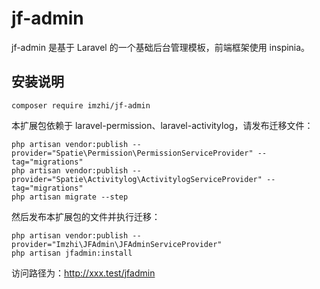 # jf-admin

jf-admin 是基于 Laravel 的一个基础后台管理模板，前端框架使用 inspinia。

## 安装说明

```
composer require imzhi/jf-admin
```

本扩展包依赖于 laravel-permission、laravel-activitylog，请发布迁移文件：

```
php artisan vendor:publish --provider="Spatie\Permission\PermissionServiceProvider" --tag="migrations"
php artisan vendor:publish --provider="Spatie\Activitylog\ActivitylogServiceProvider" --tag="migrations"
php artisan migrate --step
```

然后发布本扩展包的文件并执行迁移：

```
php artisan vendor:publish --provider="Imzhi\JFAdmin\JFAdminServiceProvider"
php artisan jfadmin:install
```

访问路径为：http://xxx.test/jfadmin
